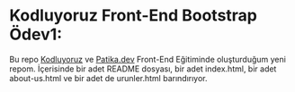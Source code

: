 # Kodluyoruz Front-End Bootstrap Ödev1:

Bu repo [Kodluyoruz](https://www.kodluyoruz.org) ve [Patika.dev](https://www.patika.dev/) Front-End Eğitiminde oluşturduğum yeni repom. İçerisinde bir adet README dosyası, bir adet index.html, bir adet about-us.html ve bir adet de urunler.html barındırıyor.